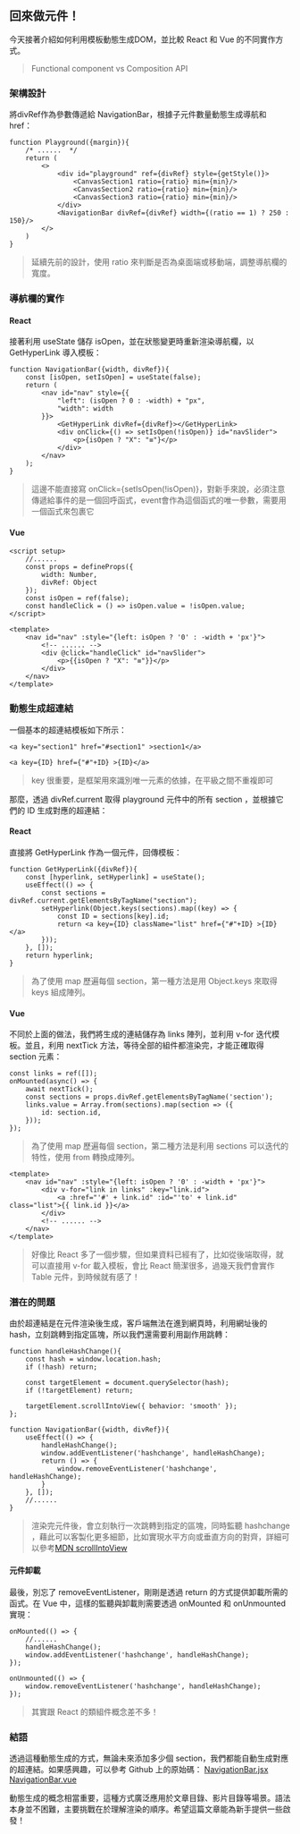 ## 回來做元件！

今天接著介紹如何利用模板動態生成DOM，並比較 React 和 Vue 的不同實作方式。
> Functional component vs Composition API

### 架構設計
將divRef作為參數傳遞給 NavigationBar，根據子元件數量動態生成導航和 href：
```
function Playground({margin}){
    /* ......  */
    return (
        <>
            <div id="playground" ref={divRef} style={getStyle()}>
                <CanvasSection1 ratio={ratio} min={min}/>
                <CanvasSection2 ratio={ratio} min={min}/>
                <CanvasSection3 ratio={ratio} min={min}/>
            </div>
            <NavigationBar divRef={divRef} width={(ratio == 1) ? 250 : 150}/>
        </>
    )
}
```
> 延續先前的設計，使用 ratio 來判斷是否為桌面端或移動端，調整導航欄的寬度。

### 導航欄的實作

#### React
接著利用 useState 儲存 isOpen，並在狀態變更時重新渲染導航欄，以 GetHyperLink 導入模板：
```
function NavigationBar({width, divRef}){
    const [isOpen, setIsOpen] = useState(false);
    return (
        <nav id="nav" style={{
            "left": (isOpen ? 0 : -width) + "px",
            "width": width
        }}>
            <GetHyperLink divRef={divRef}></GetHyperLink>
            <div onClick={() => setIsOpen(!isOpen)} id="navSlider">
                <p>{isOpen ? "X": "≡"}</p>
            </div>
        </nav>
    );
}
```
> 這邊不能直接寫 onClick={setIsOpen(!isOpen)}，對新手來說，必須注意傳遞給事件的是一個回呼函式，event會作為這個函式的唯一參數，需要用一個函式來包裹它

#### Vue
```
<script setup>
    //......
    const props = defineProps({
        width: Number,
        divRef: Object
    });
    const isOpen = ref(false);
    const handleClick = () => isOpen.value = !isOpen.value;
</script>

<template>
    <nav id="nav" :style="{left: isOpen ? '0' : -width + 'px'}">
        <!-- ...... -->
        <div @click="handleClick" id="navSlider">
            <p>{{isOpen ? "X": "≡"}}</p>
        </div>
    </nav>
</template>
```

### 動態生成超連結
一個基本的超連結模板如下所示：
```
<a key="section1" href="#section1" >section1</a>

<a key={ID} href={"#"+ID} >{ID}</a>
```
> key 很重要，是框架用來識別唯一元素的依據，在平級之間不重複即可

那麼，透過 divRef.current 取得 playground 元件中的所有 section ，並根據它們的 ID 生成對應的超連結：

#### React
直接將 GetHyperLink 作為一個元件，回傳模板：
```
function GetHyperLink({divRef}){
    const [hyperlink, setHyperlink] = useState();
    useEffect(() => {
        const sections = divRef.current.getElementsByTagName("section");
        setHyperlink(Object.keys(sections).map((key) => {
            const ID = sections[key].id;
            return <a key={ID} className="list" href={"#"+ID} >{ID}</a>
        }));
    }, []);
    return hyperlink;
}
```
> 為了使用 map 歷遍每個 section，第一種方法是用 Object.keys 來取得 keys 組成陣列。

#### Vue
不同於上面的做法，我們將生成的連結儲存為 links 陣列，並利用 v-for 迭代模板。並且，利用 nextTick 方法，等待全部的組件都渲染完，才能正確取得 section 元素：
```
const links = ref([]);
onMounted(async() => {
    await nextTick();
    const sections = props.divRef.getElementsByTagName('section');
    links.value = Array.from(sections).map(section => ({
        id: section.id,
    }));
});
```
> 為了使用 map 歷遍每個 section，第二種方法是利用 sections 可以迭代的特性，使用 from 轉換成陣列。

```
<template>
    <nav id="nav" :style="{left: isOpen ? '0' : -width + 'px'}">
        <div v-for="link in links" :key="link.id">
            <a :href="'#' + link.id" :id="'to' + link.id" class="list">{{ link.id }}</a>
        </div>
        <!-- ...... -->
    </nav>
</template>
```
> 好像比 React 多了一個步驟，但如果資料已經有了，比如從後端取得，就可以直接用 v-for 載入模板，會比 React 簡潔很多，過幾天我們會實作 Table 元件，到時候就有感了！
 
### 潛在的問題
由於超連結是在元件渲染後生成，客戶端無法在進到網頁時，利用網址後的hash，立刻跳轉到指定區塊，所以我們還需要利用副作用跳轉：
```
function handleHashChange(){
    const hash = window.location.hash;
    if (!hash) return;

    const targetElement = document.querySelector(hash);
    if (!targetElement) return;

    targetElement.scrollIntoView({ behavior: 'smooth' });
};

function NavigationBar({width, divRef}){
    useEffect(() => {
        handleHashChange();
        window.addEventListener('hashchange', handleHashChange);
        return () => {
            window.removeEventListener('hashchange', handleHashChange);
        }
    }, []);
    //......
}
```
> 渲染完元件後，會立刻執行一次跳轉到指定的區塊，同時監聽 hashchange ，藉此可以客製化更多細節，比如實現水平方向或垂直方向的對齊，詳細可以參考[MDN scrollIntoView](https://developer.mozilla.org/zh-CN/docs/Web/API/Element/scrollIntoView)

#### 元件卸載
最後，別忘了 removeEventListener，剛剛是透過 return 的方式提供卸載所需的函式。在 Vue 中，這樣的監聽與卸載則需要透過 onMounted 和 onUnmounted 實現：

```
onMounted(() => {
    //......
    handleHashChange();
    window.addEventListener('hashchange', handleHashChange);
});

onUnmounted(() => {
    window.removeEventListener('hashchange', handleHashChange);
});
```
> 其實跟 React 的類組件概念差不多！

### 結語
透過這種動態生成的方式，無論未來添加多少個 section，我們都能自動生成對應的超連結。如果感興趣，可以參考 Github 上的原始碼：
[NavigationBar.jsx](https://github.com/Jerry-the-potato/vite-deploy/blob/main/src/component/NavigationBar.jsx)
[NavigationBar.vue](https://github.com/Jerry-the-potato/vite-vue/blob/main/src/components/NavigationBar.vue)

動態生成的概念相當重要，這種方式廣泛應用於文章目錄、影片目錄等場景。語法本身並不困難，主要挑戰在於理解渲染的順序。希望這篇文章能為新手提供一些啟發！